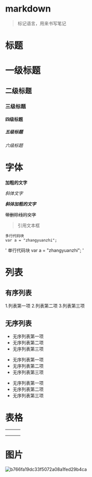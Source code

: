 # markdown
> 标记语言，用来书写笔记

# 标题
# 一级标题
## 二级标题
### 三级标题
#### 四级标题
##### 五级标题
###### 六级标题

# 字体

**加粗的文字**

*斜体文字*

**_斜体加粗的文字_**

~~带删除线的文字~~

> 引用文本框

```
多行代码块
var a = "zhangyuanzhi";
```

'
单行代码块
var a = "zhangyuanzhi";
'

# 列表

## 有序列表

1.列表第一项
2.列表第二项
3.列表第三项

## 无序列表
- 无序列表第一项
- 无序列表第二项
- 无序列表第三项

+ 无序列表第一项
+ 无序列表第二项
+ 无序列表第三项

* 无序列表第一项
* 无序列表第二项
* 无序列表第三项

# 表格

|      |      |      |
| ---- | ---- | ---- |
|      |      |      |
|      |      |      |
|      |      |      |

# 图片

![b766fa19dc33f5072a08a1fed29b4ca](https://gitee.com/livehuanghuanrong/image/raw/master/b766fa19dc33f5072a08a1fed29b4ca.jpg)

